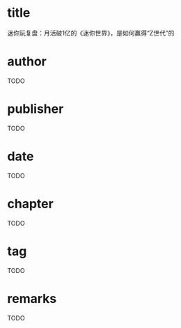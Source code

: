 # title
迷你玩复盘：月活破1亿的《迷你世界》，是如何赢得“Z世代”的

# author
TODO

# publisher
TODO

# date
TODO

# chapter
TODO

# tag
TODO

# remarks
TODO
